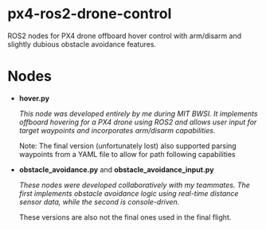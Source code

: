 # px4-ros2-drone-control
ROS2 nodes for PX4 drone offboard hover control with arm/disarm and slightly dubious obstacle avoidance features.

# Nodes
- **hover.py**

  _This node was developed entirely by me during MIT BWSI. It implements offboard hovering for a PX4 drone using ROS2 and allows user input for target waypoints and incorporates arm/disarm capabilities._
  
  Note: The final version (unfortunately lost) also supported parsing waypoints from a YAML file to allow for path following capabilities

  
- **obstacle_avoidance.py** and **obstacle_avoidance_input.py**

  _These nodes were developed collaboratively with my teammates. The first implements obstacle avoidance logic using real-time distance sensor data, while the second is console-driven._

  These versions are also not the final ones used in the final flight.

